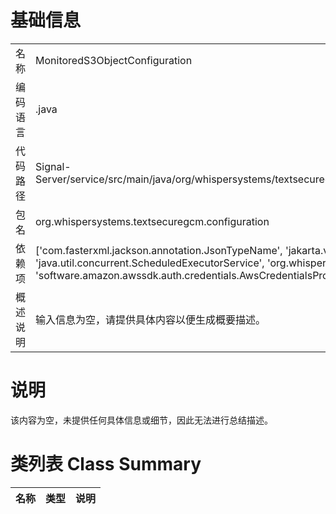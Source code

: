 # 基础信息

|      |      |
|------|------|
| 名称 | MonitoredS3ObjectConfiguration |
| 编码语言 | .java |
| 代码路径 | Signal-Server/service/src/main/java/org/whispersystems/textsecuregcm/configuration/MonitoredS3ObjectConfiguration.java |
| 包名 | org.whispersystems.textsecuregcm.configuration |
| 依赖项 | ['com.fasterxml.jackson.annotation.JsonTypeName', 'jakarta.validation.constraints.NotBlank', 'java.time.Duration', 'java.util.concurrent.ScheduledExecutorService', 'org.whispersystems.textsecuregcm.s3.S3ObjectMonitor', 'software.amazon.awssdk.auth.credentials.AwsCredentialsProvider'] |
| 概述说明 | 输入信息为空，请提供具体内容以便生成概要描述。 |

# 说明

该内容为空，未提供任何具体信息或细节，因此无法进行总结描述。

# 类列表 Class Summary

| 名称   | 类型  | 说明 |
|-------|------|-------------|





